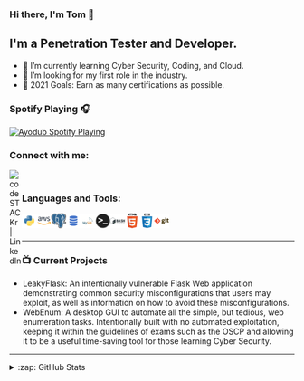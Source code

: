 ### Hi there, I'm Tom 👋


## I'm a Penetration Tester and Developer.

- 🌱 I’m currently learning Cyber Security, Coding, and Cloud.
- 👯 I’m looking for my first role in the industry.
- 🥅 2021 Goals: Earn as many certifications as possible. 

### Spotify Playing 🎧

[<img src="https://now-playing-codestackr.vercel.app/api/spotify-playing" alt="Ayodub Spotify Playing" width="425" />](https://open.spotify.com/user/twn4n4i3qb3lhwxszd4fwt948)

### Connect with me:

[<img align="left" alt="codeSTACKr | LinkedIn" width="22px" src="https://cdn.jsdelivr.net/npm/simple-icons@v3/icons/linkedin.svg" />][linkedin]


<br />

### Languages and Tools:



<img align="left" alt="Python" width="26px" src="https://raw.githubusercontent.com/github/explore/80688e429a7d4ef2fca1e82350fe8e3517d3494d/topics/python/python.png" />
<img align="left" alt="Python" width="26px" src="https://raw.githubusercontent.com/github/explore/fbceb94436312b6dacde68d122a5b9c7d11f9524/topics/aws/aws.png" />
<img align="left" alt="postgresql" width="26px" src="https://raw.githubusercontent.com/github/explore/80688e429a7d4ef2fca1e82350fe8e3517d3494d/topics/postgresql/postgresql.png" />
<img align="left" alt="SQL" width="26px" src="https://raw.githubusercontent.com/github/explore/80688e429a7d4ef2fca1e82350fe8e3517d3494d/topics/sql/sql.png" />
<img align="left" alt="MySQL" width="26px" src="https://raw.githubusercontent.com/github/explore/80688e429a7d4ef2fca1e82350fe8e3517d3494d/topics/mysql/mysql.png" />
<img align="left" alt="Terminal" width="26px" src="https://raw.githubusercontent.com/github/explore/80688e429a7d4ef2fca1e82350fe8e3517d3494d/topics/terminal/terminal.png" />
<img align="left" alt="Git" width="26px" src="https://raw.githubusercontent.com/github/explore/80688e429a7d4ef2fca1e82350fe8e3517d3494d/topics/bash/bash.png" />
<img align="left" alt="HTML5" width="26px" src="https://raw.githubusercontent.com/github/explore/80688e429a7d4ef2fca1e82350fe8e3517d3494d/topics/html/html.png" />
<img align="left" alt="CSS3" width="26px" src="https://raw.githubusercontent.com/github/explore/80688e429a7d4ef2fca1e82350fe8e3517d3494d/topics/css/css.png" />
<img align="left" alt="Git" width="26px" src="https://raw.githubusercontent.com/github/explore/80688e429a7d4ef2fca1e82350fe8e3517d3494d/topics/git/git.png" />



<br />
<br />

---

### 📺 Current Projects

<!-- Project:START -->
- LeakyFlask: An intentionally vulnerable Flask Web application demonstrating common security misconfigurations that users may exploit, as well as information on how to avoid these misconfigurations.
- WebEnum: A desktop GUI to automate all the simple, but tedious, web enumeration tasks. Intentionally built with no automated exploitation, keeping it within the guidelines of exams such as the OSCP and allowing it to be a useful time-saving tool for those learning Cyber Security.

<!-- Project:END -->

---

<details>
  <summary>:zap: GitHub Stats</summary>

  <img align="left" alt="Ayodub's GitHub Stats" width="400px" src="https://github-readme-stats.vercel.app/api?username=Ayodub&show_icons=true&hide_border=true" />

</details>




[linkedin]: https://www.linkedin.com/in/thomas-crossman-383509175/
